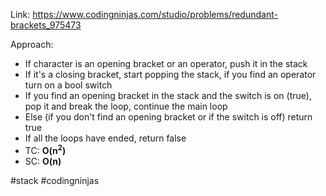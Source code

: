 Link: https://www.codingninjas.com/studio/problems/redundant-brackets_975473

Approach:
- If character is an opening bracket or an operator, push it in the stack
- If it's a closing bracket, start popping the stack, if you find an operator turn on a bool switch
- If you find an opening bracket in the stack and the switch is on (true), pop it and break the loop, continue the main loop
- Else (if you don't find an opening bracket or if the switch is off) return true
- If all the loops have ended, return false
- TC: **O(n<sup>2</sup>)**
- SC: **O(n)**

#stack #codingninjas 